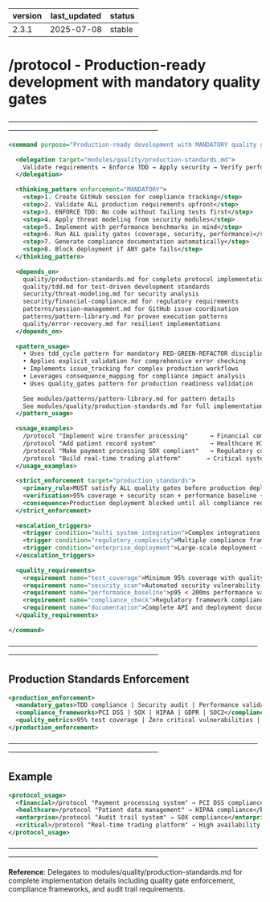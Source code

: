 | version | last_updated | status |
|---------|--------------|--------|
| 2.3.1   | 2025-07-08   | stable |

# /protocol - Production-ready development with mandatory quality gates

────────────────────────────────────────────────────────────────────────────────

```xml
<command purpose="Production-ready development with MANDATORY quality gates">
  
  <delegation target="modules/quality/production-standards.md">
    Validate requirements → Enforce TDD → Apply security → Verify performance → Ensure compliance
  </delegation>
  
  <thinking_pattern enforcement="MANDATORY">
    <step>1. Create GitHub session for compliance tracking</step>
    <step>2. Validate ALL production requirements upfront</step>
    <step>3. ENFORCE TDD: No code without failing tests first</step>
    <step>4. Apply threat modeling from security modules</step>
    <step>5. Implement with performance benchmarks in mind</step>
    <step>6. Run ALL quality gates (coverage, security, performance)</step>
    <step>7. Generate compliance documentation automatically</step>
    <step>8. Block deployment if ANY gate fails</step>
  </thinking_pattern>
  
  <depends_on>
    quality/production-standards.md for complete protocol implementation
    quality/tdd.md for test-driven development standards
    security/threat-modeling.md for security analysis
    security/financial-compliance.md for regulatory requirements
    patterns/session-management.md for GitHub issue coordination
    patterns/pattern-library.md for proven execution patterns
    quality/error-recovery.md for resilient implementations
  </depends_on>
  
  <pattern_usage>
    • Uses tdd_cycle pattern for mandatory RED-GREEN-REFACTOR discipline
    • Applies explicit_validation for comprehensive error checking
    • Implements issue_tracking for complex production workflows
    • Leverages consequence_mapping for compliance impact analysis
    • Uses quality_gates pattern for production readiness validation
    
    See modules/patterns/pattern-library.md for pattern details
    See modules/quality/production-standards.md for full implementation
  </pattern_usage>
  
  <usage_examples>
    /protocol "Implement wire transfer processing"      → Financial compliance
    /protocol "Add patient record system"               → Healthcare HIPAA
    /protocol "Make payment processing SOX compliant"   → Regulatory compliance
    /protocol "Build real-time trading platform"       → Critical systems
  </usage_examples>
  
  <strict_enforcement target="production_standards">
    <primary_rule>MUST satisfy ALL quality gates before production deployment</primary_rule>
    <verification>95% coverage + security scan + performance baseline + documentation complete</verification>
    <consequence>Production deployment blocked until all compliance requirements satisfied</consequence>
  </strict_enforcement>
  
  <escalation_triggers>
    <trigger condition="multi_system_integration">Complex integrations → escalate to /swarm</trigger>
    <trigger condition="regulatory_complexity">Multiple compliance frameworks → escalate to /swarm</trigger>
    <trigger condition="enterprise_deployment">Large-scale deployment → escalate to /swarm</trigger>
  </escalation_triggers>
  
  <quality_requirements>
    <requirement name="test_coverage">Minimum 95% coverage with quality assertions</requirement>
    <requirement name="security_scan">Automated security vulnerability assessment</requirement>
    <requirement name="performance_baseline">p95 < 200ms performance validation</requirement>
    <requirement name="compliance_check">Regulatory framework compliance verification</requirement>
    <requirement name="documentation">Complete API and deployment documentation</requirement>
  </quality_requirements>
  
</command>
```

────────────────────────────────────────────────────────────────────────────────

## Production Standards Enforcement

```xml
<production_enforcement>
  <mandatory_gates>TDD compliance | Security audit | Performance validation | Documentation complete</mandatory_gates>
  <compliance_frameworks>PCI DSS | SOX | HIPAA | GDPR | SOC2</compliance_frameworks>
  <quality_metrics>95% test coverage | Zero critical vulnerabilities | <200ms p95 performance</quality_metrics>
</production_enforcement>
```

────────────────────────────────────────────────────────────────────────────────

## Example

```xml
<protocol_usage>
  <financial>/protocol "Payment processing system" → PCI DSS compliance</financial>
  <healthcare>/protocol "Patient data management" → HIPAA compliance</healthcare>
  <enterprise>/protocol "Audit trail system" → SOX compliance</enterprise>
  <critical>/protocol "Real-time trading platform" → High availability standards</critical>
</protocol_usage>
```

────────────────────────────────────────────────────────────────────────────────

**Reference**: Delegates to modules/quality/production-standards.md for complete implementation details including quality gate enforcement, compliance frameworks, and audit trail requirements.